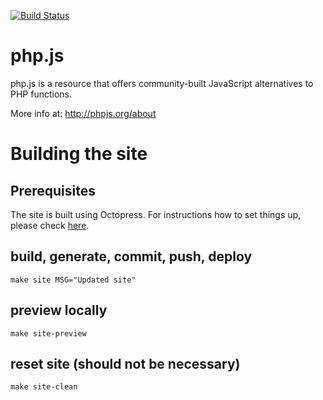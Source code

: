 [![Build Status](https://travis-ci.org/kvz/phpjs.png?branch=master)](https://travis-ci.org/kvz/phpjs)

# php.js 

php.js is a resource that offers community-built JavaScript alternatives to PHP functions.

More info at: http://phpjs.org/about

# Building the site

## Prerequisites

The site is built using Octopress. For instructions how to set things up, 
please check [here](http://kvz.io/blog/2012/09/25/blog-with-octopress/).

## build, generate, commit, push, deploy

```shell
make site MSG="Updated site"
```

## preview locally

```shell
make site-preview
```

## reset site (should not be necessary)

```shell
make site-clean
```
